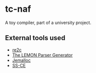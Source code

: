 # tc-naf

A toy compiler, part of a university project.

## External tools used

- [re2c](re2c.org)
- [The LEMON Parser Generator](www.hwaci.com/sw/lemon)
- [Jemalloc](jemalloc.net)
- [SS-CE](github.com/Sima214/SS-CE)